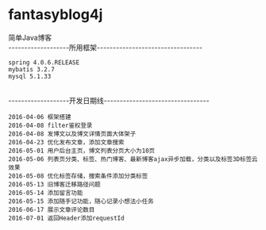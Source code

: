 # fantasyblog4j
简单Java博客
</br>
-------------------所用框架---------------------------------

    spring 4.0.6.RELEASE
    mybatis 3.2.7
    mysql 5.1.33
    
</br>
-------------------开发日期线---------------------------------

    2016-04-06 框架搭建
    2016-04-08 filter鉴权登录
    2016-04-08 发博文以及博文详情页面大体架子
    2016-04-23 优化发布文章，添加文章搜索
    2016-05-01 用户后台主页，博文列表分页大小为10页
    2016-05-06 列表页分类、标签、热门博客、最新博客ajax异步加载，分类以及标签3D标签云效果
    2016-05-08 优化标签存储，搜索条件添加分类标签
    2016-05-13 旧博客迁移路径问题
    2016-05-14 添加留言功能
    2016-05-15 添加随手记功能，随心记录小想法小任务
    2016-06-17 展示文章评论数目
    2016-07-01 返回Header添加requestId


